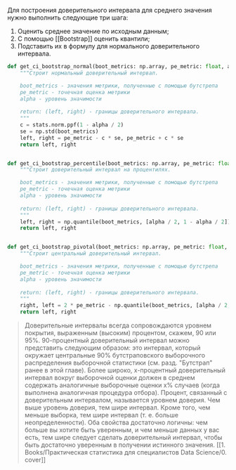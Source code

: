 Для построения доверительного интервала для среднего значения нужно выполнить следующие три шага:
1. Оценить среднее значение по исходным данным;
2. С помощью [[Bootstrap]] оценить квантили;
3. Подставить их в формулу для нормального доверительного интервала.

``` python
def get_ci_bootstrap_normal(boot_metrics: np.array, pe_metric: float, alpha: float=0.05):
    """Строит нормальный доверительный интервал.

    boot_metrics - значения метрики, полученные с помощью бутстрепа
    pe_metric - точечная оценка метрики
    alpha - уровень значимости
    
    return: (left, right) - границы доверительного интервала.
    """
    c = stats.norm.ppf(1 - alpha / 2)
    se = np.std(boot_metrics)
    left, right = pe_metric - c * se, pe_metric + c * se
    return left, right


def get_ci_bootstrap_percentile(boot_metrics: np.array, pe_metric: float, alpha: float=0.05):
    """Строит доверительный интервал на процентилях.

    boot_metrics - значения метрики, полученные с помощью бутстрепа
    pe_metric - точечная оценка метрики
    alpha - уровень значимости
    
    return: (left, right) - границы доверительного интервала.
    """
    left, right = np.quantile(boot_metrics, [alpha / 2, 1 - alpha / 2])
    return left, right


def get_ci_bootstrap_pivotal(boot_metrics: np.array, pe_metric: float, alpha: float=0.05):
    """Строит центральный доверительный интервал.

    boot_metrics - значения метрики, полученные с помощью бутстрепа
    pe_metric - точечная оценка метрики
    alpha - уровень значимости
    
    return: (left, right) - границы доверительного интервала.
    """
    right, left = 2 * pe_metric - np.quantile(boot_metrics, [alpha / 2, 1 - alpha / 2])
    return left, right
```

> Доверительные интервалы всегда сопровождаются уровнем покрытия, выраженным (высоким) процентом, скажем, 90 или 95%. 90-процентный доверительный интервал можно представить следующим образом: это интервал, который окружает центральные 90% бутстраповского выборочного распределения выборочной статистики (см. разд. "Бутстрап" ранее в этой главе). Более широко, x-процентный доверительный интервал вокруг выборочной оценки должен в среднем содержать аналогичные выборочные оценки x% случаев (когда выполнена аналогичная процедура отбора).
> Процент, связанный с доверительным интервалом, называется уровнем доверия. Чем выше уровень доверия, тем шире интервал. Кроме того, чем меньше выборка, тем шире интервал (т. е. больше неопределенности). Оба свойства достаточно логичны: чем больше вы хотите быть уверенным, и чем меньше данных у вас есть, тем шире следует сделать доверительный интервал, чтобы быть достаточно уверенным в получении истинного значения.
> [[1. Books/Практическая статистика для специалистов Data Science/0. cover]]


